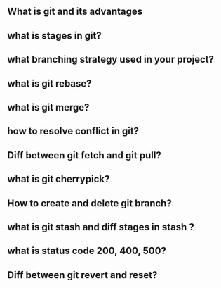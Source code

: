 ## What is git and its advantages

## what is stages in git?

## what branching strategy used in your project?

## what is git rebase?

## what is git merge?

## how to resolve conflict in git?

## Diff between git fetch and git pull?

## what is git cherrypick?

## How to create and delete git branch?

## what is git stash and diff stages in stash ?

## what is status code 200, 400, 500?

## Diff between git revert and reset?

##

